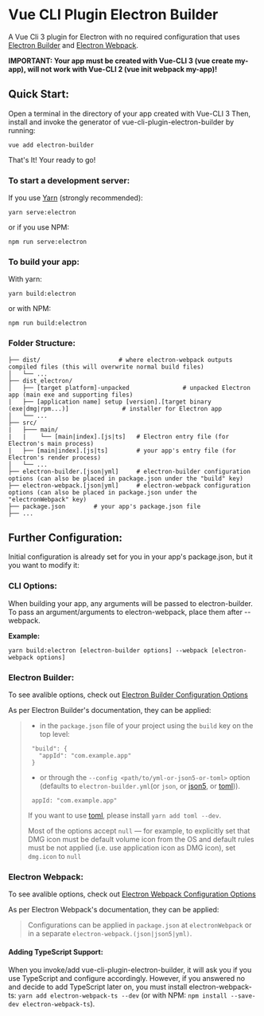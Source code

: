 # Vue CLI Plugin Electron Builder

A Vue Cli 3 plugin for Electron with no required configuration that uses [Electron Builder](https://www.electron.build/) and [Electron Webpack](https://webpack.electron.build/).

**IMPORTANT: Your app must be created with Vue-CLI 3 (vue create my-app), will not work with Vue-CLI 2 (vue init webpack my-app)!**

## Quick Start:

Open a terminal in the directory of your app created with Vue-CLI 3
Then, install and invoke the generator of vue-cli-plugin-electron-builder by running:

    vue add electron-builder

That's It! Your ready to go!

### To start a development server:

If you use [Yarn](https://yarnpkg.com/en/) (strongly recommended):

    yarn serve:electron

or if you use NPM:

    npm run serve:electron

### To build your app:

With yarn:

    yarn build:electron

or with NPM:

    npm run build:electron

### Folder Structure:

```
├── dist/                      # where electron-webpack outputs compiled files (this will overwrite normal build files)
│   └── ...
├── dist_electron/
│   ├── [target platform]-unpacked               # unpacked Electron app (main exe and supporting files)
|   ├── [application name] setup [version].[target binary (exe|dmg|rpm...)]               # installer for Electron app
│   └── ...
├── src/
|   ├─── main/
|   |    └── [main|index].[js|ts]	# Electron entry file (for Electron's main process)
|   ├── [main|index].[js|ts]		# your app's entry file (for Electron's render process)
│   └── ...
├── electron-builder.[json|yml]		# electron-builder configuration options (can also be placed in package.json under the "build" key)
├── electron-webpack.[json|yml]		# electron-webpack configuration options (can also be placed in package.json under the "electronWebpack" key)
├── package.json		# your app's package.json file
├── ...
```

## Further Configuration:

Initial configuration is already set for you in your app's package.json, but it you want to modify it:

### CLI Options:

When building your app, any arguments will be passed to electron-builder. To pass an argument/arguments to electron-webpack, place them after --webpack.

**Example:**

    yarn build:electron [electron-builder options] --webpack [electron-webpack options]

### Electron Builder:

To see avalible options, check out [Electron Builder Configuration Options](https://www.electron.build/configuration/configuration)

As per Electron Builder's documentation, they can be applied:

> * in the `package.json` file of your project using the `build` key on the top level:
>
>
> ```
>  "build": {
>    "appId": "com.example.app"
>  }
> ```
>
> * or through the `--config <path/to/yml-or-json5-or-toml>` option (defaults to `electron-builder.yml`(or `json`, or [json5](http://json5.org/), or [toml](https://github.com/toml-lang/toml))).
>
>
> ```
>  appId: "com.example.app"
> ```
>
> If you want to use [toml](https://en.wikipedia.org/wiki/TOML), please install `yarn add toml --dev`.
>
> Most of the options accept `null` — for example, to explicitly set that DMG icon must be default volume icon from the OS and default rules must be not applied (i.e. use application icon as DMG icon), set `dmg.icon` to `null`

### Electron Webpack:

To see avalible options, check out [Electron Webpack Configuration Options](https://webpack.electron.build/configuration)

As per Electron Webpack's documentation, they can be applied:

> Configurations can be applied in `package.json` at `electronWebpack` or in a separate `electron-webpack.(json|json5|yml)`.

#### Adding TypeScript Support:

When you invoke/add vue-cli-plugin-electron-builder, it will ask you if you use TypeScript and configure accordingly. However, if you answered no and decide to add TypeScript later on, you must install electron-webpack-ts: `yarn add electron-webpack-ts --dev` (or with NPM: `npm install --save-dev electron-webpack-ts`).
